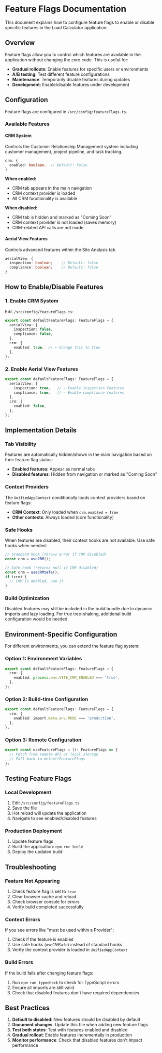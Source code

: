 # Feature Flags Documentation

This document explains how to configure feature flags to enable or disable specific features in the Load Calculator application.

## Overview

Feature flags allow you to control which features are available in the application without changing the core code. This is useful for:

- **Gradual rollouts**: Enable features for specific users or environments
- **A/B testing**: Test different feature configurations
- **Maintenance**: Temporarily disable features during updates
- **Development**: Enable/disable features under development

## Configuration

Feature flags are configured in `/src/config/featureFlags.ts`.

### Available Features

#### CRM System
Controls the Customer Relationship Management system including customer management, project pipeline, and task tracking.

```typescript
crm: {
  enabled: boolean;  // Default: false
}
```

**When enabled:**
- CRM tab appears in the main navigation
- CRM context provider is loaded
- All CRM functionality is available

**When disabled:**
- CRM tab is hidden and marked as "Coming Soon"
- CRM context provider is not loaded (saves memory)
- CRM-related API calls are not made

#### Aerial View Features
Controls advanced features within the Site Analysis tab.

```typescript
aerialView: {
  inspection: boolean;    // Default: false
  compliance: boolean;    // Default: false
}
```

## How to Enable/Disable Features

### 1. Enable CRM System

Edit `/src/config/featureFlags.ts`:

```typescript
export const defaultFeatureFlags: FeatureFlags = {
  aerialView: {
    inspection: false,
    compliance: false,
  },
  crm: {
    enabled: true,  // ← Change this to true
  },
};
```

### 2. Enable Aerial View Features

```typescript
export const defaultFeatureFlags: FeatureFlags = {
  aerialView: {
    inspection: true,   // ← Enable inspection features
    compliance: true,   // ← Enable compliance features
  },
  crm: {
    enabled: false,
  },
};
```

## Implementation Details

### Tab Visibility

Features are automatically hidden/shown in the main navigation based on their feature flag status:

- **Enabled features**: Appear as normal tabs
- **Disabled features**: Hidden from navigation or marked as "Coming Soon"

### Context Providers

The `UnifiedAppContext` conditionally loads context providers based on feature flags:

- **CRM Context**: Only loaded when `crm.enabled = true`
- **Other contexts**: Always loaded (core functionality)

### Safe Hooks

When features are disabled, their context hooks are not available. Use safe hooks when needed:

```typescript
// Standard hook (throws error if CRM disabled)
const crm = useCRM();

// Safe hook (returns null if CRM disabled)
const crm = useCRMSafe();
if (crm) {
  // CRM is enabled, use it
}
```

### Build Optimization

Disabled features may still be included in the build bundle due to dynamic imports and lazy loading. For true tree-shaking, additional build configuration would be needed.

## Environment-Specific Configuration

For different environments, you can extend the feature flag system:

### Option 1: Environment Variables

```typescript
export const defaultFeatureFlags: FeatureFlags = {
  crm: {
    enabled: process.env.VITE_CRM_ENABLED === 'true',
  },
};
```

### Option 2: Build-time Configuration

```typescript
export const defaultFeatureFlags: FeatureFlags = {
  crm: {
    enabled: import.meta.env.MODE === 'production',
  },
};
```

### Option 3: Remote Configuration

```typescript
export const useFeatureFlags = (): FeatureFlags => {
  // Fetch from remote API or local storage
  // Fall back to defaultFeatureFlags
};
```

## Testing Feature Flags

### Local Development

1. Edit `/src/config/featureFlags.ts`
2. Save the file
3. Hot reload will update the application
4. Navigate to see enabled/disabled features

### Production Deployment

1. Update feature flags
2. Build the application: `npm run build`
3. Deploy the updated build

## Troubleshooting

### Feature Not Appearing

1. Check feature flag is set to `true`
2. Clear browser cache and reload
3. Check browser console for errors
4. Verify build completed successfully

### Context Errors

If you see errors like "must be used within a Provider":

1. Check if the feature is enabled
2. Use safe hooks (`useCRMSafe`) instead of standard hooks
3. Verify the context provider is loaded in `UnifiedAppContext`

### Build Errors

If the build fails after changing feature flags:

1. Run `npm run typecheck` to check for TypeScript errors
2. Ensure all imports are still valid
3. Check that disabled features don't have required dependencies

## Best Practices

1. **Default to disabled**: New features should be disabled by default
2. **Document changes**: Update this file when adding new feature flags
3. **Test both states**: Test with features enabled and disabled
4. **Gradual rollout**: Enable features incrementally in production
5. **Monitor performance**: Check that disabled features don't impact performance